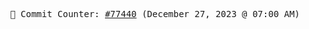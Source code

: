 <p align="center">
    <samp>
        📮 Commit Counter: <a href="https://github.com/Javascript-void0/Javascript-void0/commits/main">#77440</a> (December 27, 2023 @ 07:00 AM)
    </samp>
</p>